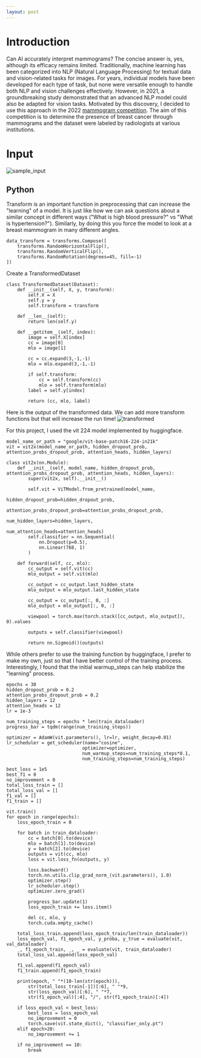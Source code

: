 ```yaml
---
layout: post
---
```


# Introduction
Can AI accurately interpret mammograms? The concise answer is, yes, although its efficacy remains limited. Traditionally, machine learning has been categorized into NLP (Natural Language Processing) for textual data and vision-related tasks for images. For years, individual models have been developed for each type of task, but none were versatile enough to handle both NLP and vision challenges effectively. However, in 2021, a groundbreaking study demonstrated that an advanced NLP model could also be adapted for vision tasks. Motivated by this discovery, I decided to use this approach in the 2022 [mammogram competition](https://www.kaggle.com/competitions/rsna-breast-cancer-detection). The aim of this competition is to determine the presence of breast cancer through mammograms and the dataset were labeled by radiologists at various institutions.

# Input
![sample_input](images/mammogram_input.png)

## Python
Transform is an important function in preprocessing that can increase the "learning" of a model. It is just like how we can ask questions about a similar concept in different ways ("What is high blood pressure?" vs "What is hypertension?"). Similarly, by doing this you force the model to look at a breast mammogram in many different angles.
```
data_transform = transforms.Compose([
    transforms.RandomHorizontalFlip(),
    transforms.RandomVerticalFlip(),
    transforms.RandomRotation(degrees=45, fill=-1)
])
```

Create a TransformedDataset
```
class TransformedDataset(Dataset):
    def __init__(self, X, y, transform):
        self.X = X
        self.y = y
        self.transform = transform

    def __len__(self):
        return len(self.y)

    def __getitem__(self, index):
        image = self.X[index]
        cc = image[0]
        mlo = image[1]

        cc = cc.expand(3,-1,-1)
        mlo = mlo.expand(3,-1,-1)

        if self.transform:
            cc = self.transform(cc)
            mlo = self.transform(mlo)
        label = self.y[index]

        return (cc, mlo, label)
```

Here is the output of the transformed data. We can add more transform functions but that will increase the run time!
![transformed](images/mammogram_transformed.png)

For this project, I used the vit 224 model implemented by huggingface.
```
model_name_or_path = "google/vit-base-patch16-224-in21k"
vit = vit2x(model_name_or_path, hidden_dropout_prob, attention_probs_dropout_prob, attention_heads, hidden_layers)
```

```
class vit2x(nn.Module):
    def __init__(self, model_name, hidden_dropout_prob, attention_probs_dropout_prob, attention_heads, hidden_layers):
        super(vit2x, self).__init__()

        self.vit = ViTModel.from_pretrained(model_name,
                                            hidden_dropout_prob=hidden_dropout_prob,
                                            attention_probs_dropout_prob=attention_probs_dropout_prob,
                                            num_hidden_layers=hidden_layers,
                                            num_attention_heads=attention_heads)
        self.classifier = nn.Sequential(
            nn.Dropout(p=0.5),
            nn.Linear(768, 1)
        )

    def forward(self, cc, mlo):
        cc_output = self.vit(cc)
        mlo_output = self.vit(mlo)

        cc_output = cc_output.last_hidden_state
        mlo_output = mlo_output.last_hidden_state

        cc_output = cc_output[:, 0, :]
        mlo_output = mlo_output[:, 0, :]

        viewpool = torch.max(torch.stack([cc_output, mlo_output]), 0).values

        outputs = self.classifier(viewpool)

        return nn.Sigmoid()(outputs)
```


While others prefer to use the training function by huggingface, I prefer to make my own, just so that I have better control of the training process. Interestingly, I found that the initial warmup_steps can help stabilize the "learning" process.

```
epochs = 30
hidden_dropout_prob = 0.2
attention_probs_dropout_prob = 0.2
hidden_layers = 12
attention_heads = 12
lr = 1e-3
```
```
num_training_steps = epochs * len(train_dataloader)
progress_bar = tqdm(range(num_training_steps))

optimizer = AdamW(vit.parameters(), lr=lr, weight_decay=0.01)
lr_scheduler = get_scheduler(name="cosine",
                            optimizer=optimizer,
                            num_warmup_steps=num_training_steps*0.1,
                            num_training_steps=num_training_steps)

best_loss = 1e5
best_f1 = 0
no_improvement = 0
total_loss_train = []
total_loss_val = []
f1_val = []
f1_train = []

vit.train()
for epoch in range(epochs):
    loss_epoch_train = 0

    for batch in train_dataloader:
        cc = batch[0].to(device)
        mlo = batch[1].to(device)
        y = batch[2].to(device)
        outputs = vit(cc, mlo)
        loss = vit.loss_fn(outputs, y)

        loss.backward()
        torch.nn.utils.clip_grad_norm_(vit.parameters(), 1.0)
        optimizer.step()
        lr_scheduler.step()
        optimizer.zero_grad()

        progress_bar.update(1)
        loss_epoch_train += loss.item()

        del cc, mlo, y
        torch.cuda.empty_cache()

    total_loss_train.append(loss_epoch_train/len(train_dataloader))
    loss_epoch_val, f1_epoch_val, y_proba, y_true = evaluate(vit, val_dataloader)
    _, f1_epoch_train, _, _ = evaluate(vit, train_dataloader)
    total_loss_val.append(loss_epoch_val)

    f1_val.append(f1_epoch_val)
    f1_train.append(f1_epoch_train)

    print(epoch, " "*(10-len(str(epoch))),
        str(total_loss_train[-1])[:6], " "*9,
        str(loss_epoch_val)[:6], " "*7,
        str(f1_epoch_val)[:4], "/", str(f1_epoch_train)[:4])

    if loss_epoch_val < best_loss:
        best_loss = loss_epoch_val
        no_improvement = 0
        torch.save(vit.state_dict(), "classifier_only.pt")
    elif epoch>20:
        no_improvement += 1

    if no_improvement == 10:
        break
```

